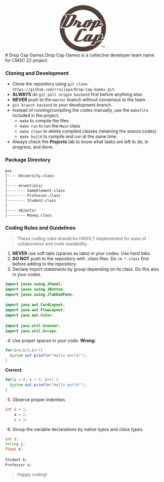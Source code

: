 <div style="text-align: center;">
	<img src="Assets/Drop-Cap-Games-Logo.png" height="150px" alt="Drop Cap Games Logo"/>
</div>
# Drop Cap Games
Drop Cap Games is a collective developer team name for CMSC 22 project.

### Cloning and Development
* Clone the repository using `git clone https://github.com/rrsilaya/Drop-Cap-Games.git`.
* **ALWAYS** do `git pull origin backend` first before anything else.
* **NEVER** push to the `master` branch without consensus to the team.
* `git branch backend` to your development branch.
* Instead of running/compiling the codes manually, use the `makefile` included in the project.
	* `make` to compile the files
	* `make run` to run the `Main` class
	* `make clean` to delete compiled classes (retaining the source codes)
	* `make build` to compile and run at the same time
* Always check the ***Projects*** tab to know what tasks are left to do, in progress, and done.

### Package Directory
```
pvs
|---- University.class
|
|---- essentials/
|-------- GameElement.class
|-------- Professor.class
|-------- Student.class
|
|---- objects/
|-------- Money.class
```

### Coding Rules and Guidelines
> These coding rules should be HIGHLY implemented for ease of collaboration and code readability.
1. **NEVER** use soft tabs (spaces as tabs) in your codes. Use *hard tabs*.
2. **DO NOT** push to the repository with *.class* files. Do `rm *.class` first
	before adding to the repository.
3. Declare import statements by group depending on its class. Do this also in your codes.
```java
import javax.swing.JPanel;
import javax.swing.JButton;
import javax.swing.JTabbedPane;

import java.awt.CardLayout;
import java.awt.FlowLayout;
import java.awt.Color;

import java.util.Scanner;
import java.util.Arrays;
```
4. Use proper spaces in your code.
**Wrong:**
```java
for(i=0;i<5;i++){
  System.out.println("Hello world!");
}
```
**Correct:**
```java
for(i = 0; i < 5; i++) {
  System.out.println("Hello world!");
}
```
5. Observe proper indention.
```java
int i = 1,
    a = 2,
    c = 3;
```
6. Group the variable declarations by *native types* and *class types*.
```java
int i;
String j;
float k;

Student b;
Professor a;
```

> Happy coding!
